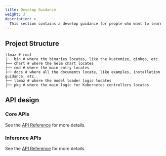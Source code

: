 ```yaml
---
title: Develop Guidance
weight: 3
description: >
  This section contains a develop guidance for people who want to learn more about this project.
---
```


## Project Structure

```structure
llmaz # root
├── bin # where the binaries locates, like the kustomize, ginkgo, etc.
├── chart # where the helm chart locates
├── cmd # where the main entry locates
├── docs # where all the documents locate, like examples, installation guidance, etc.
├── llmaz # where the model loader logic locates
├── pkg # where the main logic for Kubernetes controllers locates
```

## API design

### Core APIs

See the [API Reference](./reference/core.v1alpha1.md) for more details.

### Inference APIs

See the [API Reference](./reference/inference.v1alpha1.md) for more details.
